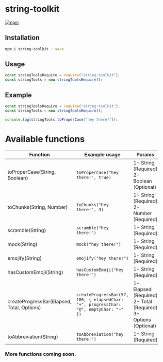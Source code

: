 # string-toolkit
[![npm](https://img.shields.io/npm/dm/string-toolkit.svg)](https://www.npmjs.com/package/string-toolkit)

## Installation

```bash
npm i string-toolkit --save
```

## Usage

```js
const stringToolsRequire = require("string-toolkit");
const stringTools = new stringToolsRequire();
```

## Example

```js
const stringToolsRequire = require("string-toolkit");
const stringTools = new stringToolsRequire();

console.log(stringTools.toProperCase("hey there!"));
```

# Available functions

Function | Example usage | Params
--- | --- | ---
toProperCase(String, Boolean) | `toProperCase("hey there!", true)` | 1- String (Required)<br>2- Boolean (Optional)
toChunks(String, Number) | `toChunks("hey there!", 3)`| 1- String (Required)<br>2- Number (Required)
scramble(String) | `scramble("hey there!")` | 1- String (Required)
mock(String) | `mock("hey there!")` | 1- String (Required)
emojify(String) | `emojify("hey there!")` | 1- String (Required)
hasCustomEmoji(String) | `hasCustomEmoji("hey there!")` | 1- String (Required)
createProgressBar(Elapsed, Total, Options) | `createProgressBar(57, 100, { elapsedChar: "+", progressChar: "@", emptyChar: "~" })` | 1- Elapsed (Required)<br>2- Total (Required)<br>3- Options (Optional)
toAbbreviation(String) | `toAbbreviation("hey there!")` | 1- String (Required)

### More functions coming soon.